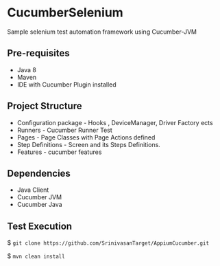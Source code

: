 # CucumberSelenium
Sample selenium test automation framework using Cucumber-JVM

## Pre-requisites
* Java 8
* Maven
* IDE with Cucumber Plugin installed

## Project Structure
* Configuration package - Hooks , DeviceManager, Driver Factory	ects
* Runners - Cucumber Runner Test
* Pages - Page Classes with Page Actions defined
* Step Definitions - Screen and its Steps Definitions.
* Features - cucumber features

## Dependencies
* Java Client
* Cucumber JVM
* Cucumber Java

## Test Execution
$ `git clone https://github.com/SrinivasanTarget/AppiumCucumber.git `

$ `mvn clean install`


